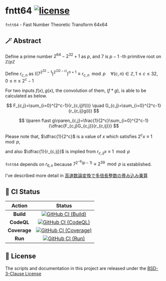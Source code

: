 # fntt64 [![license][license-image]][license-url]

`fntt64` - Fast Number Theoretic Transform 64x64

## :magic_wand: Abstract

Define a prime number $2^{64}-2^{32}+1$ as $p$, and $7$ is $p-1$ -th primitive root on $\mathbb Z/p\mathbb Z$

Define $r_{c,n}$ as $\left(\left(7^{2^{32}-1}\right)^{2^{(32-c)}}\right)^{n+1}\equiv r_{c,n}\mod p\quad\forall(c,n)\in\mathbb Z,1\leq c\leq 32,0\leq n\leq 2^c-1$

For two inputs $f(x),g(x)$, the convolution of them, $\left(f\ast g\right)$, is able to be calculated as below.

$$
F_{c,j}=\sum_{i=0}^{2^c-1}{r_{c,ij}f(i)}
\quad
G_{c,j}=\sum_{i=0}^{2^c-1}{r_{c,ij}g(i)}
$$

$$
\lparen f\ast g\rparen_{c,j}=\frac{1}{2^c}\sum_{i=0}^{2^c-1}{\dfrac{F_{c,j}G_{c,j}}{r_{c,ij}}}
$$

Please note that, $\dfrac{1}{2^c}$ is a value of $x$ which satisfies $2^cx\equiv 1\mod p$,

and also $\dfrac{1}{r_{c,ij}}$ is implied from $r_{c,ij}x\equiv 1\mod p$

`fntt64` depends on $r_{6,n}$ because $7^{2^{-6}\left(p-1\right)}\equiv 2^{39}\mod p$ is established.

I've described more detail in [高速数論変換で多倍長整数の畳み込み乗算][qiita-article-url]

## :green_heart: CI Status

| Action | Status |
|:-:|:-:|
| **Build** | [![GitHub CI (Build)][github-build-image]][github-build-url] |
| **CodeQL** | [![GitHub CI (CodeQL)][github-codeql-image]][github-codeql-url] |
| **Coverage** | [![GitHub CI (Coverage)][github-coverage-image]][github-coverage-url] |
| **Run** | [![GitHub CI (Run)][github-run-image]][github-run-url] |

## :page_facing_up: License

The scripts and documentation in this project are released under the [BSD-3-Clause License](https://github.com/kei-g/fntt64/blob/main/LICENSE)

[github-build-image]:https://github.com/kei-g/fntt64/actions/workflows/build.yml/badge.svg
[github-build-url]:https://github.com/kei-g/fntt64/actions/workflows/build.yml
[github-codeql-image]:https://github.com/kei-g/fntt64/actions/workflows/codeql.yml/badge.svg
[github-codeql-url]:https://github.com/kei-g/fntt64/actions/workflows/codeql.yml
[github-coverage-image]:https://github.com/kei-g/fntt64/actions/workflows/coverage.yml/badge.svg
[github-coverage-url]:https://github.com/kei-g/fntt64/actions/workflows/coverage.yml
[github-run-image]:https://github.com/kei-g/fntt64/actions/workflows/run.yml/badge.svg
[github-run-url]:https://github.com/kei-g/fntt64/actions/workflows/run.yml
[license-image]:https://img.shields.io/github/license/kei-g/fntt64
[license-url]:https://opensource.org/licenses/BSD-3-Clause
[qiita-article-url]:https://qiita.com/kei-g/items/1c389d00a3226c87ec29
